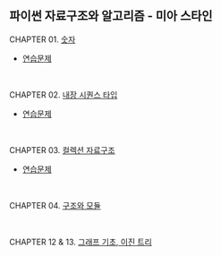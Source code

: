 ## 파이썬 자료구조와 알고리즘 - 미아 스타인



CHAPTER 01. [숫자](https://github.com/SJ12896/TIL/blob/master/book/miastein/1.md)

- [연습문제](https://github.com/SJ12896/TIL/blob/master/book/miastein/1_.md)

<br/>

CHAPTER 02. [내장 시퀀스 타입](https://github.com/SJ12896/TIL/blob/master/book/miastein/2.md)

- [연습문제](https://github.com/SJ12896/TIL/blob/master/book/miastein/2_.md)

<br/>

CHAPTER 03. [컬렉션 자료구조](https://github.com/SJ12896/TIL/blob/master/book/miastein/3.md)

- [연습문제](https://github.com/SJ12896/TIL/blob/master/book/miastein/3_.md)

<br/>

CHAPTER 04. [구조와 모듈](https://github.com/SJ12896/TIL/blob/master/book/miastein/4.md)

<br/>

CHAPTER 12 & 13. [그래프 기초, 이진 트리](https://github.com/SJ12896/TIL/blob/master/book/miastein/12.md)